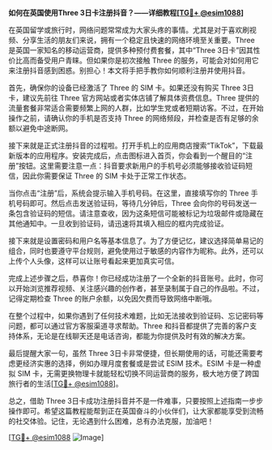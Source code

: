 **如何在英国使用Three 3日卡注册抖音？——详细教程[[TG💪+ @esim1088](https://t.me/s/esim1088)]**

在英国留学或旅行时，网络问题常常成为大家头疼的事情。尤其是对于喜欢刷视频、分享生活的朋友们来说，拥有一个稳定且快速的网络环境至关重要。Three 是英国一家知名的移动运营商，提供多种预付费套餐，其中“Three 3日卡”因其性价比高而备受用户青睐。但如果你是初次接触 Three 的服务，可能会对如何用它来注册抖音感到困惑。别担心！本文将手把手教你如何顺利注册并使用抖音。

首先，确保你的设备已经激活了 Three 的 SIM 卡。如果还没有购买 Three 3日卡，建议先前往 Three 官方网站或者实体店铺了解具体资费信息。Three 提供的流量套餐非常适合需要频繁上网的人群，比如学生党或者短期访客。不过，在开始操作之前，请确认你的手机是否支持 Three 的网络频段，并检查是否有足够的余额以避免中途断网。

接下来就是正式注册抖音的过程啦。打开手机上的应用商店搜索“TikTok”，下载最新版本的应用程序。安装完成后，点击图标进入首页，你会看到一个醒目的“注册”按钮。这里需要注意一点：抖音要求新用户的手机号必须能够接收验证码短信，因此你需要保证 Three 的 SIM 卡处于正常工作状态。

当你点击“注册”后，系统会提示输入手机号码。在这里，直接填写你的 Three 手机号码即可。然后点击发送验证码，等待几分钟后，Three 会向你的号码发送一条包含验证码的短信。请注意查收，因为这条短信可能被标记为垃圾邮件或隐藏在其他通知中。一旦收到验证码，请迅速将其填入相应的框内完成验证。

接下来就是设置密码和用户名等基本信息了。为了方便记忆，建议选择简单易记的组合，同时也要遵守平台规则，避免使用过于敏感的内容作为昵称。此外，还可以上传个人头像，这样可以让账号看起来更加真实可信。

完成上述步骤之后，恭喜你！你已经成功注册了一个全新的抖音账号。此时，你可以开始浏览推荐视频、关注感兴趣的创作者，甚至录制属于自己的作品啦。不过，记得定期检查 Three 的账户余额，以免因欠费而导致网络中断哦。

在整个过程中，如果你遇到了任何技术难题，比如无法接收到验证码、忘记密码等问题，都可以通过官方客服渠道寻求帮助。Three 和抖音都提供了完善的客户支持体系，无论是在线聊天还是电话咨询，都能为你提供及时有效的解决方案。

最后提醒大家一句，虽然 Three 3日卡非常便捷，但长期使用的话，可能还需要考虑更经济实惠的选择，例如办理月度套餐或是尝试 ESIM 技术。ESIM 卡是一种虚拟 SIM 卡，无需更换物理卡就能轻松切换不同运营商的服务，极大地方便了跨国旅行者的生活[[TG💪+ @esim1088](https://t.me/s/esim1088)]。

总之，借助 Three 3日卡成功注册抖音并不是一件难事，只要按照上述指南一步步操作即可。希望这篇教程能帮到正在英国奋斗的小伙伴们，让大家都能享受到流畅的社交体验。记住，无论遇到什么困难，总有办法克服，加油吧！

[[TG💪+ @esim1088](https://t.me/s/esim1088) ![Image](https://i.postimg.cc/4NQfJmqS/Snipaste-2025-05-13-00-14-12.png)]
